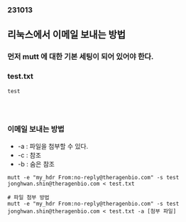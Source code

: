 ### 231013
## 리눅스에서 이메일 보내는 방법
### 먼저 mutt 에 대한 기본 세팅이 되어 있어야 한다.
### test.txt
```
test
```
### <br/>

### 이메일 보내는 방법
- -a : 파일을 첨부할 수 있다.
- -c : 참조
- -b : 숨은 참조
```
mutt -e "my_hdr From:no-reply@theragenbio.com" -s test jonghwan.shin@theragenbio.com < test.txt

# 파일 첨부 방법
mutt -e "my_hdr From:no-reply@theragenbio.com" -s test jonghwan.shin@theragenbio.com < test.txt -a [첨부 파일]
```
